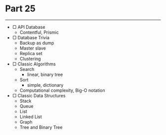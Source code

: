 # Part 25

---

* ▢ API Database
  * Contentful, Prismic
* ▢ Database Trivia
  * Backup as dump
  * Master slave
  * Replica set
  * Clustering
* ▢ Classic Algorithms
  * Search
    * linear, binary tree
  * Sort
    * simple, dictionary
  * Computational complexity, Big-O notation
* ▢ Classic Data Structures
  * Stack
  * Queue
  * List
  * Linked List
  * Graph
  * Tree and Binary Tree
